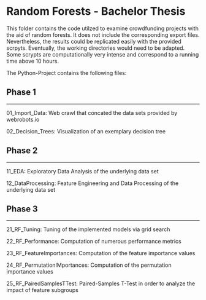 # Random Forests - Bachelor Thesis

This folder contains the code utilzed to examine crowdfunding projects with 
the aid of random forests. It does not include the corresponding export files.
Nevertheless, the results could be replicated easily with the provided scrpyts.
Eventually, the working directories would need to be adapted. Some scrypts 
are computationally very intense and correspond to a running time above 10 
hours.

The Python-Project contains the following files:

## Phase 1
----------------------------------------------------------------------------
01_Import_Data:
	Web crawl that concated the data sets provided by webrobots.io

02_Decision_Trees:
	Visualization of an exemplary decision tree

## Phase 2
----------------------------------------------------------------------------
11_EDA:
	Exploratory Data Analysis of the underlying data set

12_DataProcessing:
	Feature Engineering and Data Processing of the underlying data set

## Phase 3
----------------------------------------------------------------------------
21_RF_Tuning:
	Tuning of the implemented models via grid search

22_RF_Performance:
	Computation of numerous performance metrics

23_RF_FeatureImportances:
	Computation of the feature importance values

24_RF_PermutationIMportances:
	Computation of the permutation importance values

25_RF_PairedSamplesTTest:
	Paired-Samples T-Test in order to analyze the impact of feature subgroups
